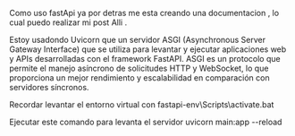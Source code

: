 Como uso fastApi ya por detras me esta creando una documentacion , lo cual puedo realizar mi post Alli .

Estoy usadondo Uvicorn que  un servidor ASGI (Asynchronous Server Gateway Interface) que se utiliza para levantar y ejecutar aplicaciones web y APIs desarrolladas con el framework FastAPI. ASGI es un protocolo que permite el manejo asíncrono de solicitudes HTTP y WebSocket, lo que proporciona un mejor rendimiento y escalabilidad en comparación con servidores síncronos.

Recordar levantar el entorno virtual con fastapi-env\Scripts\activate.bat


Ejecutar este comando para levanta el servidor uvicorn main:app --reload
